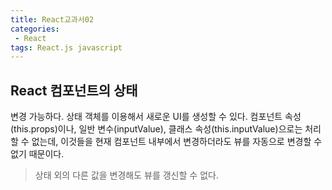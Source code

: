 ```yaml
---
title: React교과서02
categories:
 - React
tags: React.js javascript
---
```


## React 컴포넌트의 상태
변경 가능하다. 상태 객체를 이용해서 새로운 UI를 생성할 수 있다. 컴포넌트 속성(this.props)이나, 일반 변수(inputValue), 클래스 속성(this.inputValue)으로는 처리할 수 없는데, 이것들을 현재 컴포넌트 내부에서 변경하더라도 뷰를 자동으로 변경할 수 없기 때문이다.
> 상태 외의 다른 값을 변경해도 뷰를 갱신할 수 없다.


